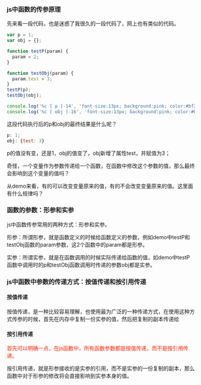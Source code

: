 ### js中函数的传参原理

先来看一段代码，也是迷惑了我很久的一段代码了，网上也有类似的代码。

```js
var p = 1;
var obj = {};

function testP(param) {
  param = 2;
}

function testObj(param) {
  param.test = 3;
}
testP(p);
testObj(obj);

console.log('%c [ p ]-14', 'font-size:13px; background:pink; color:#bf2c9f;', p)
console.log('%c [ obj ]-16', 'font-size:13px; background:pink; color:#bf2c9f;', obj)
```

这段代码执行后的p和obj的最终结果是什么呢？

```js
p: 1;
obj: {test: 3}
```
p的值没有变，还是1，obj的值变了，obj新增了属性test，并赋值为3；

奇怪，一个变量作为参数传递给一个函数，在函数中修改这个参数的值，那么最终会影响到这个变量的值吗？

从demo来看，有的可以改变变量原来的值，有的不会改变变量原来的值。这里面有什么规律吗？

### 函数的参数：形参和实参

js中函数传参常用的两种方式：形参和实参。

形参：所谓形参，就是函数定义的时候给函数定义的参数，例如demo中testP和testObj函数的param参数，这2个函数中的param都是形参。

实参：所谓实参，就是在函数调用的时候实际传递给函数的值，如demo中testP函数中调用时的p和testObj函数调用时传递的参数obj都是实参。

### js中函数中参数的传递方式：按值传递和按引用传递

#### 按值传递

按值传递，是一种比较容易理解，也使用最为广泛的一种传递方式，在使用这种方式传参的时候，首先在内存中复制一份实参的值，然后把复制的副本传递给

#### 按引用传递

<font color="#f20">首先可以明确一点，在js函数中，所有函数参数都是按值传递，而不是按引用传递。</font>

按引用传递，就是形参接收的是实参的引用，而不是实参的一份复制的副本，那么函数中对于形参的修改将会直接影响到实参本身的值。